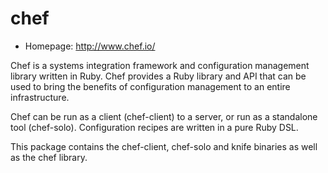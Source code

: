 # chef

* Homepage: http://www.chef.io/

Chef is a systems integration framework and configuration management library
 written in Ruby. Chef provides a Ruby library and API that can be used to
 bring the benefits of configuration management to an entire infrastructure.

 Chef can be run as a client (chef-client) to a server, or run as a standalone
 tool (chef-solo). Configuration recipes are written in a pure Ruby DSL.

 This package contains the chef-client, chef-solo and knife binaries as well
 as the chef library.
